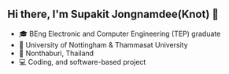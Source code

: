 ## Hi there, I'm Supakit Jongnamdee(Knot) 👋

- 🎓 BEng Electronic and Computer Engineering (TEP) graduate
- 🏫 University of Nottingham & Thammasat University
- 📍 Nonthaburi, Thailand
- 💻 Coding, and software-based project
